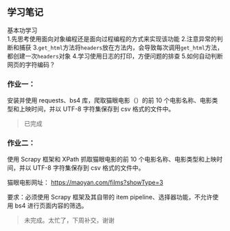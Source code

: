 ## 学习笔记
基本功学习  
1.先思考使用面向对象编程还是面向过程编程的方式来实现该功能
2.注意异常的判断和捕获
3.`get_html`方法将`headers`放在方法内，会导致每次调用`get_html`方法，都创建一次`headers`对象
4.学习使用日志的打印，方便问题的排查
5.如何自动判断网页的字符编码？



### 作业一：

安装并使用 requests、bs4 库，爬取猫眼电影（）的前 10 个电影名称、电影类型和上映时间，并以 UTF-8 字符集保存到 csv 格式的文件中。  

> 已完成

### 作业二：

使用 Scrapy 框架和 XPath 抓取猫眼电影的前 10 个电影名称、电影类型和上映时间，并以 UTF-8 字符集保存到 csv 格式的文件中。

猫眼电影网址： https://maoyan.com/films?showType=3

要求：必须使用 Scrapy 框架及其自带的 item pipeline、选择器功能，不允许使用 bs4 进行页面内容的筛选。

 > 未完成。太忙了，下周补交，谢谢